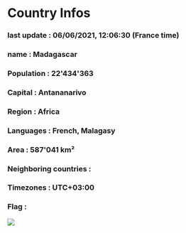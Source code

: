 # Country  Infos
### last update : 06/06/2021, 12:06:30 (France time)

### name : Madagascar
### Population : 22'434'363
### Capital : Antananarivo
### Region : Africa
### Languages : French, Malagasy
### Area : 587'041 km²
### Neighboring countries : 
### Timezones : UTC+03:00

### Flag :
![](https://restcountries.eu/data/mdg.svg)